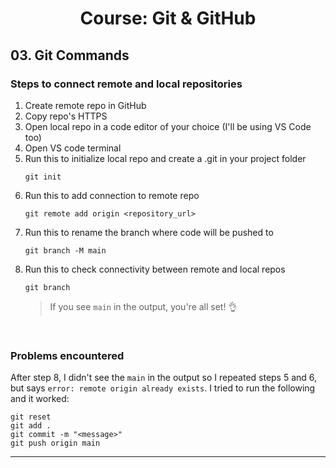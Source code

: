 <h1 align="center"> Course: Git & GitHub </h1>

## 03. Git Commands

### Steps to connect remote and local repositories
1. Create remote repo in GitHub
2. Copy repo's HTTPS
3. Open local repo in a code editor of your choice (I'll be using VS Code too)
4. Open VS code terminal
5. Run this to initialize local repo and create a .git in your project folder
   ```
   git init
6. Run this to add connection to remote repo
   ```
   git remote add origin <repository_url>
7. Run this to rename the branch where code will be pushed to
   ```
   git branch -M main
8. Run this to check connectivity between remote and local repos
   ```
   git branch
   ```
   > If you see ```main``` in the output, you're all set! 👌

<br>

### Problems encountered
After step 8, I didn't see the ```main``` in the output so I repeated steps 5 and 6, but says ```error: remote origin already exists```.
I tried to run the following and it worked:
```
git reset
git add .
git commit -m "<message>"
git push origin main
```

-----


